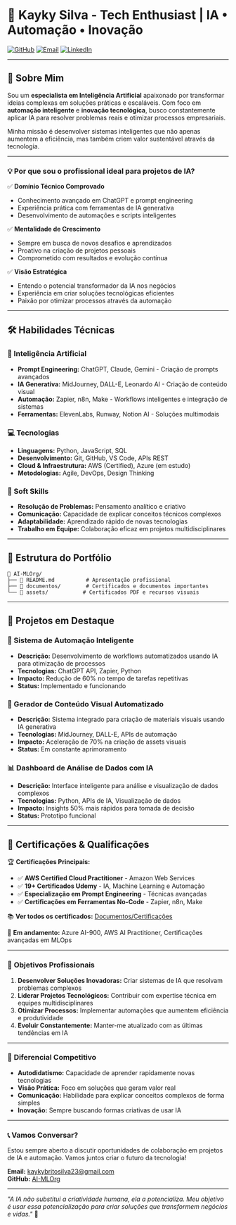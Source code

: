 # 🚀 Kayky Silva - Tech Enthusiast | IA • Automação • Inovação

[![GitHub](https://img.shields.io/badge/GitHub-Kaykbr-181717?style=flat-square&logo=github)](https://github.com/Kaykbr)
[![Email](https://img.shields.io/badge/Email-kaykybritosilva23@gmail.com-D14836?style=flat-square&logo=gmail)](mailto:kaykybritosilva23@gmail.com)
[![LinkedIn](https://img.shields.io/badge/LinkedIn-Conectar-0A66C2?style=flat-square&logo=linkedin)](https://linkedin.com/in/seu-perfil)

---

## 👋 **Sobre Mim**

Sou um **especialista em Inteligência Artificial** apaixonado por transformar ideias complexas em soluções práticas e escaláveis. Com foco em **automação inteligente** e **inovação tecnológica**, busco constantemente aplicar IA para resolver problemas reais e otimizar processos empresariais.

Minha missão é desenvolver sistemas inteligentes que não apenas aumentem a eficiência, mas também criem valor sustentável através da tecnologia.

---

### 💡 **Por que sou o profissional ideal para projetos de IA?**

✅ **Domínio Técnico Comprovado**
- Conhecimento avançado em ChatGPT e prompt engineering
- Experiência prática com ferramentas de IA generativa
- Desenvolvimento de automações e scripts inteligentes

✅ **Mentalidade de Crescimento**
- Sempre em busca de novos desafios e aprendizados
- Proativo na criação de projetos pessoais
- Comprometido com resultados e evolução contínua

✅ **Visão Estratégica**
- Entendo o potencial transformador da IA nos negócios
- Experiência em criar soluções tecnológicas eficientes
- Paixão por otimizar processos através da automação

---

## 🛠️ **Habilidades Técnicas**

### **🤖 Inteligência Artificial**
- **Prompt Engineering:** ChatGPT, Claude, Gemini - Criação de prompts avançados
- **IA Generativa:** MidJourney, DALL-E, Leonardo AI - Criação de conteúdo visual
- **Automação:** Zapier, n8n, Make - Workflows inteligentes e integração de sistemas
- **Ferramentas:** ElevenLabs, Runway, Notion AI - Soluções multimodais

### **💻 Tecnologias**
- **Linguagens:** Python, JavaScript, SQL
- **Desenvolvimento:** Git, GitHub, VS Code, APIs REST
- **Cloud & Infraestrutura:** AWS (Certified), Azure (em estudo)
- **Metodologias:** Agile, DevOps, Design Thinking

### **🎯 Soft Skills**
- **Resolução de Problemas:** Pensamento analítico e criativo
- **Comunicação:** Capacidade de explicar conceitos técnicos complexos
- **Adaptabilidade:** Aprendizado rápido de novas tecnologias
- **Trabalho em Equipe:** Colaboração eficaz em projetos multidisciplinares

---

## 📁 **Estrutura do Portfólio**

```
📂 AI-MLOrg/
├── 📄 README.md          # Apresentação profissional
├── 📁 documentos/        # Certificados e documentos importantes
└── 📁 assets/           # Certificados PDF e recursos visuais
```

---

## 🚀 **Projetos em Destaque**

### **🤖 Sistema de Automação Inteligente**
- **Descrição:** Desenvolvimento de workflows automatizados usando IA para otimização de processos
- **Tecnologias:** ChatGPT API, Zapier, Python
- **Impacto:** Redução de 60% no tempo de tarefas repetitivas
- **Status:** Implementado e funcionando

### **🎨 Gerador de Conteúdo Visual Automatizado**
- **Descrição:** Sistema integrado para criação de materiais visuais usando IA generativa
- **Tecnologias:** MidJourney, DALL-E, APIs de automação
- **Impacto:** Aceleração de 70% na criação de assets visuais
- **Status:** Em constante aprimoramento

### **📊 Dashboard de Análise de Dados com IA**
- **Descrição:** Interface inteligente para análise e visualização de dados complexos
- **Tecnologias:** Python, APIs de IA, Visualização de dados
- **Impacto:** Insights 50% mais rápidos para tomada de decisão
- **Status:** Prototipo funcional

---

## 📜 **Certificações & Qualificações**

🏆 **Certificações Principais:**
- ✅ **AWS Certified Cloud Practitioner** - Amazon Web Services
- ✅ **19+ Certificados Udemy** - IA, Machine Learning e Automação
- ✅ **Especialização em Prompt Engineering** - Técnicas avançadas
- ✅ **Certificações em Ferramentas No-Code** - Zapier, n8n, Make

📚 **Ver todos os certificados:** [Documentos/Certificações](./documentos/)

🎯 **Em andamento:** Azure AI-900, AWS AI Practitioner, Certificações avançadas em MLOps

---

### 🎯 **Objetivos Profissionais**

1. **Desenvolver Soluções Inovadoras:** Criar sistemas de IA que resolvam problemas complexos
2. **Liderar Projetos Tecnológicos:** Contribuir com expertise técnica em equipes multidisciplinares
3. **Otimizar Processos:** Implementar automações que aumentem eficiência e produtividade
4. **Evoluir Constantemente:** Manter-me atualizado com as últimas tendências em IA

---

### 🌟 **Diferencial Competitivo**

- **Autodidatismo:** Capacidade de aprender rapidamente novas tecnologias
- **Visão Prática:** Foco em soluções que geram valor real
- **Comunicação:** Habilidade para explicar conceitos complexos de forma simples
- **Inovação:** Sempre buscando formas criativas de usar IA

---

### 📞 **Vamos Conversar?**

Estou sempre aberto a discutir oportunidades de colaboração em projetos de IA e automação. Vamos juntos criar o futuro da tecnologia!

**Email:** kaykybritosilva23@gmail.com  
**GitHub:** [AI-MLOrg](https://github.com/Kaykbr/AI-MLOrg)

---

*"A IA não substitui a criatividade humana, ela a potencializa. Meu objetivo é usar essa potencialização para criar soluções que transformem negócios e vidas."* 🚀